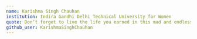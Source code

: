 ```yaml
---
name: Karishma Singh Chauhan
institution: Indira Gandhi Delhi Technical University for Women
quote: Don’t forget to live the life you earned in this mad and endless rat race for the next bigger things.
github_user: KarishmaSinghChauhan
---
```

